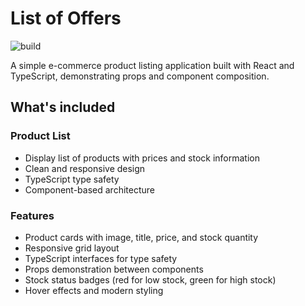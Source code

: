 # List of Offers

![build](https://github.com/TatiMarksman/list-of-offers/workflows/build/badge.svg)

A simple e-commerce product listing application built with React and TypeScript, demonstrating props and component composition.

## What's included

### Product List

* Display list of products with prices and stock information
* Clean and responsive design
* TypeScript type safety
* Component-based architecture

### Features

* Product cards with image, title, price, and stock quantity
* Responsive grid layout
* TypeScript interfaces for type safety
* Props demonstration between components
* Stock status badges (red for low stock, green for high stock)
* Hover effects and modern styling
